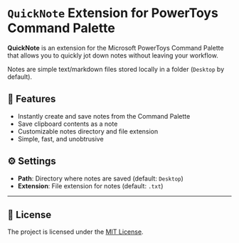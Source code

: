 # `QuickNote` Extension for PowerToys Command Palette

**QuickNote** is an extension for the Microsoft PowerToys Command Palette that allows you to quickly jot down notes without leaving your workflow.

Notes are simple text/markdown files stored locally in a folder (`Desktop` by default).

## 🌟 Features

- Instantly create and save notes from the Command Palette
- Save clipboard contents as a note
- Customizable notes directory and file extension
- Simple, fast, and unobtrusive

## ⚙️ Settings

- **Path**: Directory where notes are saved (default: `Desktop`)
- **Extension**: File extension for notes (default: `.txt`)

---

## 📄 License

The project is licensed under the [MIT License](./LICENSE).
